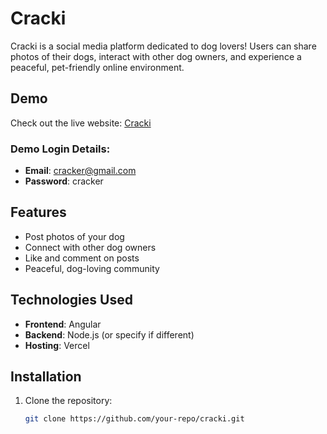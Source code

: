 # Cracki

Cracki is a social media platform dedicated to dog lovers! Users can share photos of their dogs, interact with other dog owners, and experience a peaceful, pet-friendly online environment.

## Demo

Check out the live website: [Cracki](https://cracki-frontend.vercel.app/login)

### Demo Login Details:
- **Email**: cracker@gmail.com
- **Password**: cracker

## Features
- Post photos of your dog
- Connect with other dog owners
- Like and comment on posts
- Peaceful, dog-loving community

## Technologies Used
- **Frontend**: Angular
- **Backend**: Node.js (or specify if different)
- **Hosting**: Vercel

## Installation

1. Clone the repository:
   ```bash
   git clone https://github.com/your-repo/cracki.git
